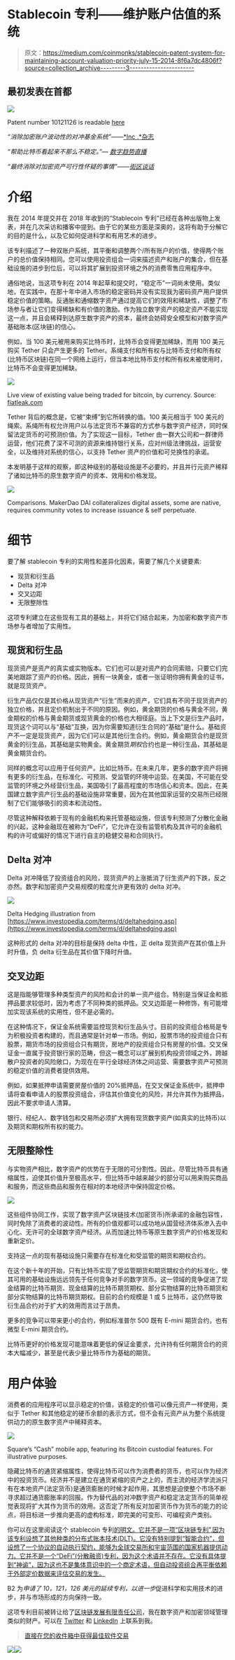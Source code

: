 # Stablecoin 专利——维护账户估值的系统

> 原文：<https://medium.com/coinmonks/stablecoin-patent-system-for-maintaining-account-valuation-priority-july-15-2014-8f6a7dc4806f?source=collection_archive---------3----------------------->

## 最初发表在首都

![](img/cff67c87eb45f3944afe3482b0f04378.png)

Patent number 10121126 is readable [here](https://patents.google.com/patent/US10121126B2/en?inventor=eric+lamison-white&assignee=Eric+Lamison-White)

*“消除加密账户波动性的对冲基金系统”——*[*Inc .*杂志](https://www.inc.com/ben-lee/5-tips-for-getting-acquired-in-2019.html)

*“帮助比特币看起来不那么不稳定。”—* [*数字趋势直播*](https://www.digitaltrends.com/digital-trends-live/interview-eric-lamson-white/)

*“最终消除对加密资产可行性怀疑的事情”——*[*街区谈话*](https://www.theblocktalk.com/2018/08/the-patent-that-wants-to-fix-cryptos-volatility/)

# 介绍

我在 2014 年提交并在 2018 年收到的“Stablecoin 专利”已经在各种出版物上发表，并在几次采访和播客中提到。由于它的某些方面是深奥的，这将有助于分解它的目的是什么，以及它如何促进科学和有用艺术的进步。

该专利描述了一种双账户系统，其平衡和调整两个/所有账户的价值，使得两个账户的总价值保持相同。您可以使用投资组合一词来描述资产和账户的集合，但在基础设施的进步到位后，可以将其扩展到投资环境之外的消费零售应用程序中。

通俗地说，当这项专利在 2014 年起草和提交时，“稳定币”一词尚未使用。类似地，在实践中，在那十年中进入市场的稳定密码并没有实现我为密码资产用户提供稳定价值的策略。反通胀和通缩数字资产通过提高它们的效用和稀缺性，调整了市场参与者让它们变得稀缺和有价值的激励。作为独立数字资产的稳定资产不能实现这一点，并且会稀释到达原生数字资产的资本，最终会妨碍安全模型和对数字资产基础账本(区块链)的信心。

例如，当 100 美元被用来购买比特币时，比特币会变得更加稀缺，而用 100 美元购买 Tether 只会产生更多的 Tether。系绳支付和所有权与比特币支付和所有权(比特币区块链)在同一个网络上运行，但当本地比特币支付和所有权未被使用时，比特币不会变得更加稀缺。

![](img/e1605ce535202c0e8067a9a7d9703746.png)

Live view of existing value being traded for bitcoin, by currency. Source: [fiatleak.com](http://fiatleak.com)

Tether 背后的概念是，它被“束缚”到它所转换的值。100 美元相当于 100 美元的绳索。系绳所有权允许用户以与法定货币不兼容的方式参与数字资产经济，同时保留法定货币的可预测价值。为了实现这一目标，Tether 由一群大公司和一群律师运营，他们花费了深不可测的资源来维持银行关系，应对州级法律挑战，运营安全，以及维持对系统的信心，以支持 Tether 资产的价值和可兑换性的承诺。

本发明基于这样的观察，即这种级别的基础设施是不必要的，并且并行元资产稀释了诸如比特币的原生数字资产的资本、效用和价格发现。

![](img/fb3d5c00a55731c6b84a92ac6212826a.png)

Comparisons. MakerDao DAI collateralizes digital assets, some are native, requires community votes to increase issuance & self perpetuate.

# 细节

要了解 stablecoin 专利的实用性和差异化因素，需要了解几个关键要素:

*   现货和衍生品
*   Delta 对冲
*   交叉边距
*   无限整除性

这项专利建立在这些现有工具的基础上，并将它们结合起来，为加密和数字资产市场参与者增加了实用性。

## 现货和衍生品

现货资产是资产的真实或实物版本。它们也可以是对资产的合同索赔，只要它们完美地跟踪了资产的价格。因此，拥有一块黄金，或者一张证明你拥有黄金的证书，就是现货资产。

衍生产品仅仅是其价格从现货资产“衍生”而来的资产，它们具有不同于现货资产的独立价格，并且定价机制出于不同的原因。例如，黄金期货的价格与黄金不同，黄金期权的价格与黄金期货或现货黄金的价格也大相径庭。当上下文是衍生产品时，现货这个词可以与“基础”互换，因为你需要知道衍生合同的“基础”是什么。基础资产不一定是现货资产，因为它们可以是其他衍生合约。例如，黄金期货合约是现货黄金的衍生品，其基础是实物黄金。黄金期货*期权*合约也是一种衍生品，其基础是黄金期货合约。

同样的概念可以应用于任何资产。比如比特币。在未来几年，更多的数字资产将拥有更多的衍生品，在标准化、可预测、受监管的环境中运营。在美国，不可能在受监管的环境之外经营衍生品，美国吸引了最高程度的市场信心和资本。因此，在美国建立数字资产衍生品的基础设施非常重要，因为在其他国家运营的交易所已经限制了它们能够吸引的资本和流动性。

尽管这种解释依赖于现有的金融机构来托管基础设施，但该专利预测了分散化金融的兴起，这种金融现在被称为“DeFi”，它允许在没有监管机构及其许可的金融机构的许可或偏好的情况下进行自主的稳健交易和合同执行。

## Delta 对冲

Delta 对冲降低了投资组合的风险，现货资产的上涨抵消了衍生资产的下跌，反之亦然。数字和加密资产交易规模的粒度允许更有效的 delta 对冲。

![](img/ce47d87c02be91e6d50435bf15aba210.png)

Delta Hedging illustration from [https://www.investopedia.com/terms/d/deltahedging.asp](https://www.investopedia.com/terms/d/deltahedging.asp)

这种形式的 delta 对冲的目标是保持 delta 中性，正 delta 现货资产在其价值上升时升值，负 delta 衍生品在其价值下降时升值。

## 交叉边距

这是指能够管理多种类型资产的风险和会计的单一资产组合。特别是当保证金和抵押品要求较低时，因为考虑了不同种类的抵押品。交叉边距是一种修饰，有可能增加实现该系统的实用性，但不是必需的。

在这种情况下，保证金系统需要监控现货和衍生品头寸。目前的投资组合格局是专为积极投资者构建的，而且通常是针对单一市场。例如，股票市场的投资组合只有股票，期货市场的投资组合只有期货，房地产的投资组合只有房屋的价值。交叉保证金一直属于投资银行家的范畴，但这一概念可以扩展到机构投资领域之外，跨越散户投资者的风险敞口，为现在在平行全球经济体之间运营、需要数字资产可预测的稳定价值的消费者提供效用。

例如，如果抵押申请需要房屋价值的 20%抵押品，在交叉保证金系统中，抵押申请将查看申请人的股票投资组合，评估其价值变化的风险，并允许其作为抵押品，因此不要求申请人清算。

银行、经纪人、数字钱包和交易所必须扩大拥有现货数字资产(如真实的比特币)以及期货和期权所有权的能力。

## 无限整除性

与实物资产相比，数字资产的优势在于无限的可分割性。因此，尽管比特币具有通缩属性，迫使其价值升至极高水平，但比特币中越来越少的部分可以用来购买商品和服务，而这些商品和服务在相对的本地经济中保持固定价格。

![](img/df427bd64518a9bf2782e6e062c6cd65.png)

这些组件协同工作，实现了数字资产区块链技术(加密货币)所承诺的金融包容性，同时免除了消费者的波动性。所有的价值观都可以成功地从国营经济体系渗入去中心化、无许可的全球数字资产经济。从而加速比特币等原生数字资产的价格发现和重新定价。

支持这一点的现有基础设施只需要存在标准化和受监管的期货和期权合约。

在这个新十年的开始，只有比特币实现了受监管期货和期货期权合约的标准化，使其可用的基础设施远远领先于任何竞争对手的数字货币。这一领域的竞争促进了现金结算的比特币期货、现金结算的比特币期货期权、部分实物结算的比特币期货和部分实物结算的比特币期货期权。目前的合约规模是 1 或 5 比特币，这仍然导致衍生品合约对于扩大的效用而言过于昂贵。

更多的竞争可以带来更小的合约，例如标准普尔 500 既有 E-mini 期货合约，也有微型 E-mini 期货合约。

比特币更好的价格发现可能意味着更低的保证金要求，允许持有任何期货合约的资本大幅减少，甚至是代表少量比特币作为基础的期货。

# 用户体验

消费者的应用程序可以显示稳定的价值，该稳定的价值可以像元资产一样使用，类似于 Tether 和其他稳定的硬币余额的表示方式，但不会有元资产从为整个系统提供动力的原生数字资产中稀释资本。

![](img/935d0f7d7c76ad36877e4b06bd42677f.png)

Square’s “Cash” mobile app, featuring its Bitcoin custodial features. For illustrative purposes.

隐藏比特币的通货紧缩属性，使得比特币可以作为消费者的货币，也可以作为经济中的投资货币。经济并不是建立在通货紧缩的资产之上的，而主流的经济学流派只有在本地资产(法定货币)是通货膨胀的时候才起作用，其思想是迫使整个市场不断寻求超过通货膨胀率的回报。作为替代品的对冲数字资产和稳定法定货币的简单视觉表现将扩大其作为货币的效用。这否定了所有反对加密货币作为货币的能力的论点，将目标进一步推向更高的虚构标准，即完美的可变形、可编程资产类别。

你可以在这里阅读这个 stablecoin 专利[的明文。它并不是一项“区块链专利”,因为该专利设想了其他种类的分布式账本技术(DLT)。它没有特别提到“智能合约”，但设想了一个协议的自动执行契约，能够为全球交易所和宇宙范围的国家机器提供动力。它并不是一个“DeFi”(分散融资)专利，因为这个术语并不存在。它没有具体提到“神谕”，因为这也不是集体意识中的一个商定术语，但自动投资组合再平衡依赖于外部定价数据来评估交易的发生。](https://patents.google.com/patent/US10121126B2/en?inventor=eric+lamison-white&assignee=Eric+Lamison-White)

B2 为*申请了 10，121，126 美元的延续专利，以进一步*促进科学和实用技术的进步，并与市场形成的方向保持一致。

这项专利目前被转让给了[区块链发展有限责任公司](https://blockology.org)，我在数字资产和加密领域管理类似的财产。可以在 [Twitter](https://twitter.com/1blockologist) 和 [LinkedIn](https://www.linkedin.com/in/eric-lamison-white-749873112/) 上联系到我。

> [直接在您的收件箱中获得最佳软件交易](https://coincodecap.com/?utm_source=coinmonks)

[![](img/7c0b3dfdcbfea594cc0ae7d4f9bf6fcb.png)](https://coincodecap.com/?utm_source=coinmonks)[![](img/e9dbce386c4f90837b5db529a4c87766.png)](https://coincodecap.com)
